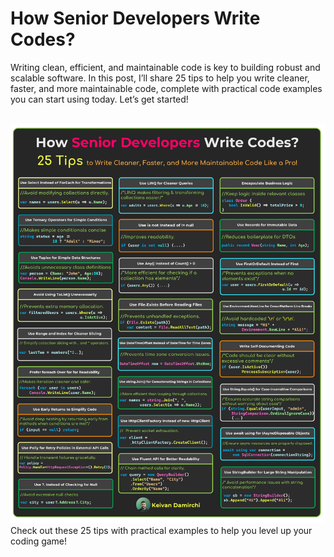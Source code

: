 # How Senior Developers Write Codes?
<p>Writing clean, efficient, and maintainable code is key to building robust and scalable software. In this post, I’ll share 25 tips to help you write cleaner, faster, and more maintainable code, complete with practical code examples you can start using today. Let’s get started!</p>
<br/>
<img src="https://github.com/kavaan/25-tips-to-write-cleaner-code/blob/main/senior-codes-tips.jpg"/>
<br/>
Check out these 25 tips with practical examples to help you level up your coding game!
